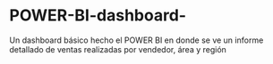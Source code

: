 # POWER-BI-dashboard-
Un dashboard  básico hecho el POWER BI en donde se ve un informe detallado de ventas realizadas por vendedor, área y región
